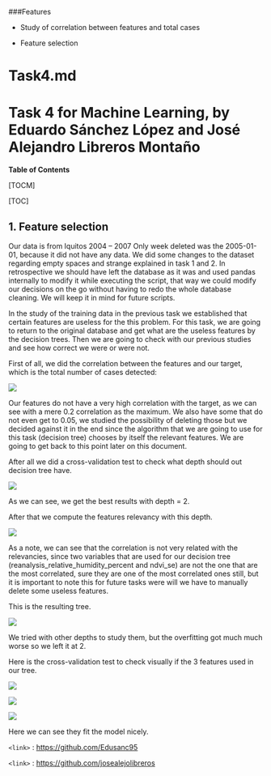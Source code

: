 ###Features


- Study of correlation between features and total cases

- Feature selection


# Task4.md
# Task 4 for Machine Learning, by Eduardo Sánchez López and José Alejandro Libreros Montaño



**Table of Contents**

[TOCM]

[TOC]


## 1. Feature selection
Our data is from Iquitos 2004 – 2007
Only week deleted was the 2005-01-01, because it did not have any data. We did some changes to the dataset regarding empty spaces and strange explained in task 1 and 2. In retrospective we should have left the database as it was and used pandas internally to modify it while executing the script, that way we could modify our decisions on the go without having to redo the whole database cleaning. We will keep it in mind for future scripts.

In the study of the training data in the previous task we established that certain features are useless for the this problem. For this task, we are going to return to the original database and get what are the useless features by the decision trees. Then we are going to check with our previous studies and see how correct we were or were not.

First of all, we did the correlation between the features and our target, which is the total number of cases detected:

![](https://raw.githubusercontent.com/Edusanc95/MachineLearning/master/Task4/images/correlation-vs-target.png)


Our features do not have a very high correlation with the target, as we can see with a mere 0.2 correlation as the maximum. We also have some that do not even get to 0.05, we studied the possibility of deleting those but we decided against it in the end since the algorithm that we are going to use for this task (decision tree) chooses by itself the relevant features. We are going to get back to this point later on this document.

After all we did a cross-validation test to check what depth should out decision tree have.

![](https://raw.githubusercontent.com/Edusanc95/MachineLearning/master/Task4/images/cross-validation.png)

As we can see, we get the best results with depth = 2.

After that we compute the features relevancy with this depth.

![](https://raw.githubusercontent.com/Edusanc95/MachineLearning/master/Task4/images/features-relevancy.png)


As a note, we can see that the correlation is not very related with the relevancies, since two variables that are used for our decision tree (reanalysis_relative_humidity_percent and ndvi_se) are not the one that are the most correlated, sure they are one of the most correlated ones still, but it is important to note this for future tasks were will we have to manually delete some useless features.


This is the resulting tree.

![](https://raw.githubusercontent.com/Edusanc95/MachineLearning/master/Task4/images/tree1.png)

We tried with other depths to study them, but the overfitting got much much worse so we left it at 2.

Here is the cross-validation test to check visually if the 3 features used in our tree.


![](https://raw.githubusercontent.com/Edusanc95/MachineLearning/master/Task4/images/cross-validation-2.png)

![](https://raw.githubusercontent.com/Edusanc95/MachineLearning/master/Task4/images/cross-validation-3.png)

![](https://raw.githubusercontent.com/Edusanc95/MachineLearning/master/Task4/images/cross-validation-4.png)


Here we can see they fit the model nicely.


`<link>` : <https://github.com/Edusanc95>

`<link>` : <https://github.com/josealejolibreros>
